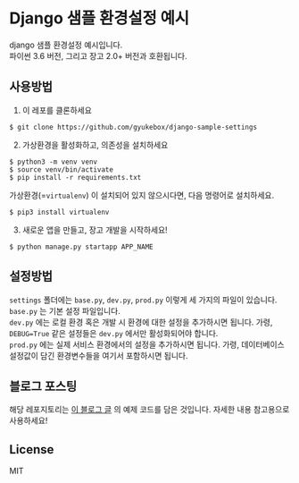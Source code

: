 # Django 샘플 환경설정 예시

django 샘플 환경설정 예시입니다.  
파이썬 3.6 버전, 그리고 장고 2.0+ 버전과 호환됩니다.

## 사용방법

1. 이 레포를 클론하세요

```
$ git clone https://github.com/gyukebox/django-sample-settings
```

2. 가상환경을 활성화하고, 의존성을 설치하세요

```
$ python3 -m venv venv
$ source venv/bin/activate
$ pip install -r requirements.txt
```

가상환경(=`virtualenv`) 이 설치되어 있지 않으시다면, 다음 명령어로 설치하세요.

```
$ pip3 install virtualenv
```

3. 새로운 앱을 만들고, 장고 개발을 시작하세요!

```
$ python manage.py startapp APP_NAME
```

## 설정방법

`settings` 폴더에는 `base.py`, `dev.py`, `prod.py` 이렇게 세 가지의 파일이 있습니다.  
`base.py` 는 기본 설정 파일입니다.  
`dev.py` 에는 로컬 환경 혹은 개발 시 환경에 대한 설정을 추가하시면 됩니다. 가령, `DEBUG=True` 같은 설정들은 `dev.py` 에서만 활성화되어야 합니다.  
`prod.py` 에는 실제 서비스 환경에서의 설정을 추가하시면 됩니다. 가령, 데이터베이스 설정값이 담긴 환경변수들을 여기서 포함하시면 됩니다.

## 블로그 포스팅

해당 레포지토리는 [이 블로그 글](https://gyukebox.github.io/2018/03/05/django-multiple-settings/) 의 예제 코드를 담은 것입니다. 자세한 내용 참고용으로 사용하세요!

## License
MIT